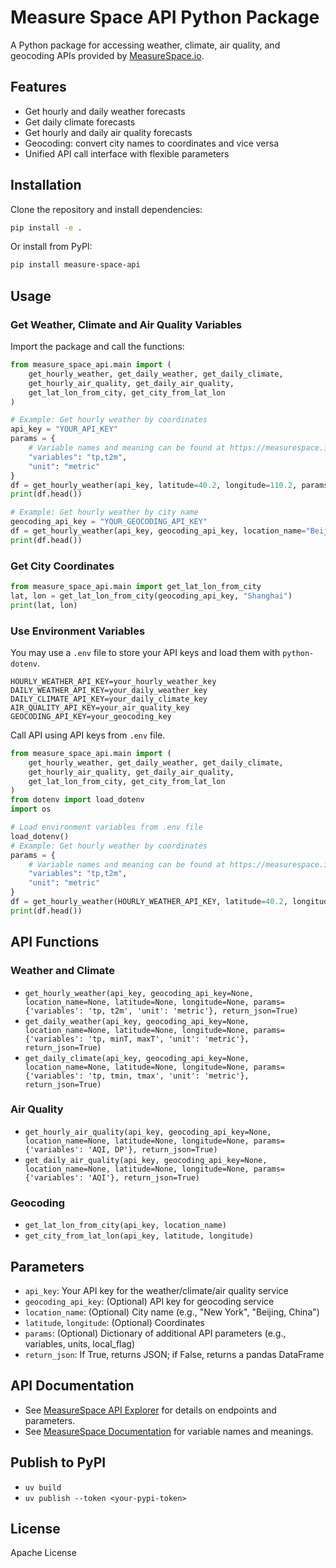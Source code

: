 # Measure Space API Python Package

A Python package for accessing weather, climate, air quality, and geocoding APIs provided by [MeasureSpace.io](https://measurespace.io).

## Features

- Get hourly and daily weather forecasts
- Get daily climate forecasts
- Get hourly and daily air quality forecasts
- Geocoding: convert city names to coordinates and vice versa
- Unified API call interface with flexible parameters

## Installation

Clone the repository and install dependencies:

```bash
pip install -e .
```

Or install from PyPI:

```bash
pip install measure-space-api
```

## Usage

### Get Weather, Climate and Air Quality Variables

Import the package and call the functions:

```python
from measure_space_api.main import (
    get_hourly_weather, get_daily_weather, get_daily_climate,
    get_hourly_air_quality, get_daily_air_quality,
    get_lat_lon_from_city, get_city_from_lat_lon
)

# Example: Get hourly weather by coordinates
api_key = "YOUR_API_KEY"
params = {
    # Variable names and meaning can be found at https://measurespace.io/documentation#global-hourly-weather-forecast-variables
    "variables": "tp,t2m",
    "unit": "metric"
}
df = get_hourly_weather(api_key, latitude=40.2, longitude=110.2, params=params, return_json=False)
print(df.head())

# Example: Get hourly weather by city name
geocoding_api_key = "YOUR_GEOCODING_API_KEY"
df = get_hourly_weather(api_key, geocoding_api_key, location_name="Beijing", params=params, return_json=False)
print(df.head())
```

### Get City Coordinates

```python
from measure_space_api.main import get_lat_lon_from_city
lat, lon = get_lat_lon_from_city(geocoding_api_key, "Shanghai")
print(lat, lon)
```

### Use Environment Variables

You may use a `.env` file to store your API keys and load them with `python-dotenv`.

```env
HOURLY_WEATHER_API_KEY=your_hourly_weather_key
DAILY_WEATHER_API_KEY=your_daily_weather_key
DAILY_CLIMATE_API_KEY=your_daily_climate_key
AIR_QUALITY_API_KEY=your_air_quality_key
GEOCODING_API_KEY=your_geocoding_key
```

Call API using API keys from `.env` file.

```python
from measure_space_api.main import (
    get_hourly_weather, get_daily_weather, get_daily_climate,
    get_hourly_air_quality, get_daily_air_quality,
    get_lat_lon_from_city, get_city_from_lat_lon
)
from dotenv import load_dotenv
import os

# Load environment variables from .env file
load_dotenv()
# Example: Get hourly weather by coordinates
params = {
    # Variable names and meaning can be found at https://measurespace.io/documentation#global-hourly-weather-forecast-variables
    "variables": "tp,t2m",
    "unit": "metric"
}
df = get_hourly_weather(HOURLY_WEATHER_API_KEY, latitude=40.2, longitude=110.2, params=params, return_json=False)
print(df.head())

```

## API Functions

### Weather and Climate

- `get_hourly_weather(api_key, geocoding_api_key=None, location_name=None, latitude=None, longitude=None, params={'variables': 'tp, t2m', 'unit': 'metric'}, return_json=True)`
- `get_daily_weather(api_key, geocoding_api_key=None, location_name=None, latitude=None, longitude=None, params={'variables': 'tp, minT, maxT', 'unit': 'metric'}, return_json=True)`
- `get_daily_climate(api_key, geocoding_api_key=None, location_name=None, latitude=None, longitude=None, params={'variables': 'tp, tmin, tmax', 'unit': 'metric'}, return_json=True)`

### Air Quality

- `get_hourly_air_quality(api_key, geocoding_api_key=None, location_name=None, latitude=None, longitude=None, params={'variables': 'AQI, DP'}, return_json=True)`
- `get_daily_air_quality(api_key, geocoding_api_key=None, location_name=None, latitude=None, longitude=None, params={'variables': 'AQI'}, return_json=True)`

### Geocoding

- `get_lat_lon_from_city(api_key, location_name)`
- `get_city_from_lat_lon(api_key, latitude, longitude)`

## Parameters

- `api_key`: Your API key for the weather/climate/air quality service
- `geocoding_api_key`: (Optional) API key for geocoding service
- `location_name`: (Optional) City name (e.g., "New York", "Beijing, China")
- `latitude`, `longitude`: (Optional) Coordinates
- `params`: (Optional) Dictionary of additional API parameters (e.g., variables, units, local_flag)
- `return_json`: If True, returns JSON; if False, returns a pandas DataFrame

## API Documentation

- See [MeasureSpace API Explorer](https://measurespace.io/api-explorer) for details on endpoints and parameters.
- See [MeasureSpace Documentation](https://measurespace.io/documentation) for variable names and meanings.

## Publish to PyPI

- `uv build`
- `uv publish --token <your-pypi-token>`

## License

Apache License
